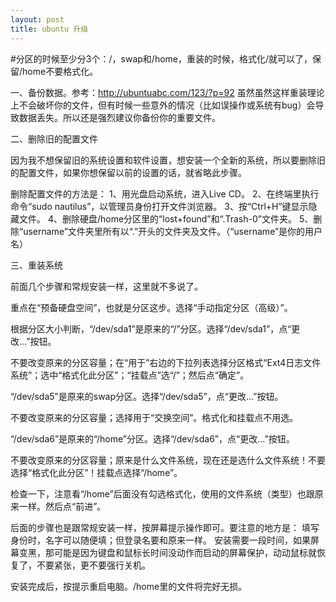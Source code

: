 ```yaml
---
layout: post
title: ubuntu 升级
---
```

#分区的时候至少分3个：/，swap和/home，重装的时候，格式化/就可以了，保留/home不要格式化。







一、备份数据。参考：http://ubuntuabc.com/123/?p=92
虽然虽然这样重装理论上不会破坏你的文件，但有时候一些意外的情况（比如误操作或系统有bug）会导致数据丢失。所以还是强烈建议你备份你的重要文件。

二、删除旧的配置文件

因为我不想保留旧的系统设置和软件设置，想安装一个全新的系统，所以要删除旧的配置文件，如果你想保留以前的设置的话，就省略此步骤。

删除配置文件的方法是：
1、用光盘启动系统，进入Live CD。
2、在终端里执行命令“sudo nautilus”，以管理员身份打开文件浏览器。
3、按“Ctrl+H”键显示隐藏文件。
4、删除硬盘/home分区里的“lost+found”和“.Trash-0”文件夹。
5、删除“username”文件夹里所有以“.”开头的文件夹及文件。（“username”是你的用户名）

三、重装系统

前面几个步骤和常规安装一样，这里就不多说了。

重点在“预备硬盘空间”，也就是分区这步。选择“手动指定分区（高级）”。



 

根据分区大小判断，“/dev/sda1”是原来的“/”分区。选择“/dev/sda1”，点“更改...”按钮。



 

不要改变原来的分区容量；在“用于”右边的下拉列表选择分区格式“Ext4日志文件系统”；选中“格式化此分区”；“挂载点”选“/”；然后点“确定”。



 

“/dev/sda5”是原来的swap分区。选择“/dev/sda5”，点“更改...”按钮。



 

不要改变原来的分区容量；选择用于“交换空间”。格式化和挂载点不用选。



 

“/dev/sda6”是原来的“/home”分区。选择“/dev/sda6”，点“更改...”按钮。



 

不要改变原来的分区容量；原来是什么文件系统，现在还是选什么文件系统！不要选择“格式化此分区”！挂载点选择“/home”。



 

检查一下，注意看“/home”后面没有勾选格式化，使用的文件系统（类型）也跟原来一样。然后点“前进”。



 

后面的步骤也是跟常规安装一样，按屏幕提示操作即可。要注意的地方是：
填写身份时，名字可以随便填；但登录名要和原来一样。
安装需要一段时间，如果屏幕变黑，那可能是因为键盘和鼠标长时间没动作而启动的屏幕保护，动动鼠标就恢复了，不要紧张，更不要强行关机。

安装完成后，按提示重启电脑。/home里的文件将完好无损。
